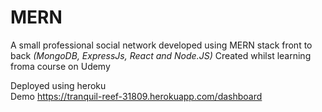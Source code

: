 # MERN

A small professional social network developed using MERN stack front to back *(MongoDB, ExpressJs, React and Node.JS)*
Created whilst learning froma course on Udemy  

Deployed using heroku  
Demo https://tranquil-reef-31809.herokuapp.com/dashboard

